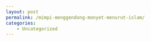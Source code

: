 ```yaml
---
layout: post
permalink: /mimpi-menggendong-monyet-menurut-islam/
categories:
    - Uncategorized
---
```



